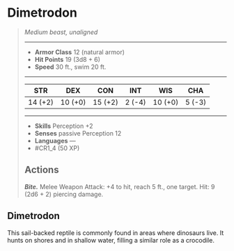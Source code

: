 # Dimetrodon
>*Medium beast, unaligned*
>___
>- **Armor Class** 12 (natural armor)
>- **Hit Points** 19 (3d8 + 6)
>- **Speed** 30 ft., swim 20 ft.
>___
>|STR|DEX|CON|INT|WIS|CHA|
>|:---:|:---:|:---:|:---:|:---:|:---:|
>|14 (+2)|10 (+0)|15 (+2)|2 (-4)|10 (+0)|5 (-3)|
>___
>- **Skills** Perception +2
>- **Senses** passive Perception 12
>- **Languages** —
>- #CR1_4 (50 XP)
>## Actions
>***Bite.*** Melee Weapon Attack: +4 to hit, reach 5 ft., one target. Hit: 9 (2d6 + 2) piercing damage.

## Dimetrodon

This sail-backed reptile is commonly found in areas where dinosaurs live. It hunts on shores and in shallow water, filling a similar role as a crocodile.